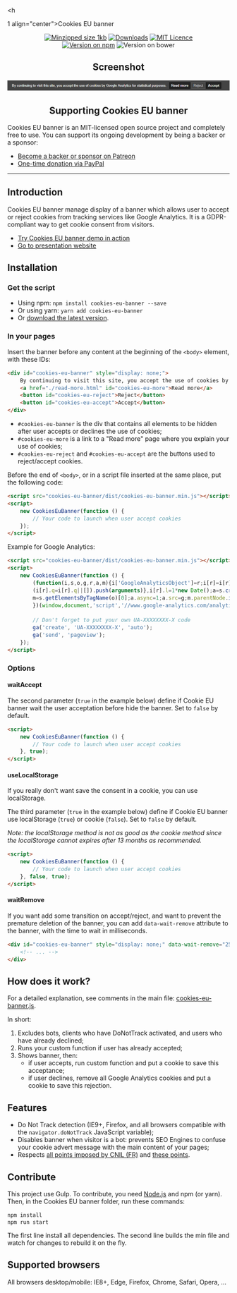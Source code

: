<h

1 align="center">Cookies EU banner</h1>

<p align="center">
    <a href="https://bundlephobia.com/result?p=cookies-eu-banner"><img src="https://img.shields.io/bundlephobia/minzip/cookies-eu-banner.svg?style=for-the-badge" alt="Minzipped size 1kb" /></a>
    <a href="https://www.npmjs.com/package/cookies-eu-banner"><img src="https://img.shields.io/npm/dm/cookies-eu-banner.svg?color=blue&label=npm%20downloads&style=for-the-badge" alt="Downloads" /></a>
    <a href="https://github.com/Alex-D/cookies-eu-banner/blob/master/LICENSE"><img src="https://img.shields.io/npm/l/cookies-eu-banner.svg?color=blue&style=for-the-badge" alt="MIT Licence" /></a>
    <br>
    <a href="https://www.npmjs.com/package/cookies-eu-banner"><img src="https://img.shields.io/npm/v/cookies-eu-banner.svg?color=blue&style=for-the-badge" alt="Version on npm" /></a>
    <img src="https://img.shields.io/bower/v/cookies-eu-banner.svg?color=blue&style=for-the-badge" alt="Version on bower" />
</p>

<h2 align="center">Screenshot</h2>

<p align="center">
    <a href="https://alex-d.github.io/Cookies-EU-banner/demo"><img src="overview.png" alt=""/></a>
</p>

<h2 align="center">Supporting Cookies EU banner</h2>

Cookies EU banner is an MIT-licensed open source project and completely free to use.
You can support its ongoing development by being a backer or a sponsor:

- [Become a backer or sponsor on Patreon](https://www.patreon.com/alexandredemode)
- [One-time donation via PayPal](https://www.paypal.me/demodealexandre/20eur)

-----

## Introduction

Cookies EU banner manage display of a banner which allows user to accept or reject cookies from tracking services like Google Analytics.
It is a GDPR-compliant way to get cookie consent from visitors.

- [Try Cookies EU banner demo in action](https://alex-d.github.io/Cookies-EU-banner/demo)
- [Go to presentation website](https://alex-d.github.io/Cookies-EU-banner/)

## Installation

### Get the script

- Using npm: `npm install cookies-eu-banner --save`
- Or using yarn: `yarn add cookies-eu-banner`
- Or [download the latest version](https://github.com/Alex-D/cookies-eu-banner/archive/master.zip).


### In your pages

Insert the banner before any content at the beginning of the `<body>` element, with these IDs:

```html
<div id="cookies-eu-banner" style="display: none;">
    By continuing to visit this site, you accept the use of cookies by Google Analytics for statistical purposes.
    <a href="./read-more.html" id="cookies-eu-more">Read more</a>
    <button id="cookies-eu-reject">Reject</button>
    <button id="cookies-eu-accept">Accept</button>
</div>
```


- `#cookies-eu-banner` is the div that contains all elements to be hidden after user accepts or declines the use of cookies;
- `#cookies-eu-more` is a link to a "Read more" page where you explain your use of cookies;
- `#cookies-eu-reject` and `#cookies-eu-accept` are the buttons used to reject/accept cookies.


Before the end of `<body>`, or in a script file inserted at the same place, put the following code:

```html
<script src="cookies-eu-banner/dist/cookies-eu-banner.min.js"></script>
<script>
    new CookiesEuBanner(function () {
        // Your code to launch when user accept cookies
    });
</script>
```

Example for Google Analytics:

```html
<script src="cookies-eu-banner/dist/cookies-eu-banner.min.js"></script>
<script>
    new CookiesEuBanner(function () {
        (function(i,s,o,g,r,a,m){i['GoogleAnalyticsObject']=r;i[r]=i[r]||function(){
        (i[r].q=i[r].q||[]).push(arguments)},i[r].l=1*new Date();a=s.createElement(o),
        m=s.getElementsByTagName(o)[0];a.async=1;a.src=g;m.parentNode.insertBefore(a,m)
        })(window,document,'script','//www.google-analytics.com/analytics.js','ga');

        // Don't forget to put your own UA-XXXXXXXX-X code
        ga('create', 'UA-XXXXXXXX-X', 'auto');
        ga('send', 'pageview');
    });
</script>
```

### Options

#### waitAccept

The second parameter (`true` in the example below) define if Cookie EU banner wait the user acceptation before hide the banner. Set to `false` by default.

```html
<script>
    new CookiesEuBanner(function () {
        // Your code to launch when user accept cookies
    }, true);
</script>
```

#### useLocalStorage

If you really don't want save the consent in a cookie, you can use localStorage.

The third parameter (`true` in the example below) define if Cookie EU banner use localStorage (`true`) or cookie (`false`). Set to `false` by default.

*Note: the localStorage method is not as good as the cookie method since the localStorage cannot expires after 13 months as recommended.*

```html
<script>
    new CookiesEuBanner(function () {
        // Your code to launch when user accept cookies
    }, false, true);
</script>
```

#### waitRemove

If you want add some transition on accept/reject, and want to prevent the premature deletion of the banner, you can add
`data-wait-remove` attribute to the banner, with the time to wait in milliseconds.

```html
<div id="cookies-eu-banner" style="display: none;" data-wait-remove="250">
    <!-- ... -->
</div>
```

## How does it work?

For a detailed explanation, see comments in the main file: [cookies-eu-banner.js](src/cookies-eu-banner.js).

In short:

1. Excludes bots, clients who have DoNotTrack activated, and users who have already declined;
2. Runs your custom function if user has already accepted;
3. Shows banner, then:
    - if user accepts, run custom function and put a cookie to save this acceptance;
    - if user declines, remove all Google Analytics cookies and put a cookie to save this rejection.


## Features

- Do Not Track detection (IE9+, Firefox, and all browsers compatible with the `navigator.doNotTrack` JavaScript variable);
- Disables banner when visitor is a bot: prevents SEO Engines to confuse your cookie advert message with the main content of your pages;
- Respects [all points imposed by CNIL (FR)](https://www.cnil.fr/fr/solutions-pour-les-cookies-de-mesure-daudience) and [these points](https://www.cnil.fr/fr/cookies-traceurs-que-dit-la-loi).


## Contribute

This project use Gulp.
To contribute, you need [Node.js](http://nodejs.org/) and npm (or yarn).
Then, in the Cookies EU banner folder, run these commands:

```console
npm install
npm run start
```

The first line install all dependencies.
The second line builds the min file and watch for changes to rebuild it on the fly.


## Supported browsers

All browsers desktop/mobile: IE8+, Edge, Firefox, Chrome, Safari, Opera, ...
